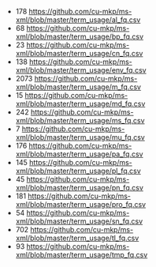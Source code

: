  * 178 https://github.com/cu-mkp/ms-xml/blob/master/term_usage/al_fq.csv
 * 68 https://github.com/cu-mkp/ms-xml/blob/master/term_usage/bp_fq.csv
 * 23 https://github.com/cu-mkp/ms-xml/blob/master/term_usage/cn_fq.csv
 * 138 https://github.com/cu-mkp/ms-xml/blob/master/term_usage/env_fq.csv
 * 2073 https://github.com/cu-mkp/ms-xml/blob/master/term_usage/m_fq.csv
 * 15 https://github.com/cu-mkp/ms-xml/blob/master/term_usage/md_fq.csv
 * 242 https://github.com/cu-mkp/ms-xml/blob/master/term_usage/ms_fq.csv
 *  7 https://github.com/cu-mkp/ms-xml/blob/master/term_usage/mu_fq.csv
 *  176 https://github.com/cu-mkp/ms-xml/blob/master/term_usage/pa_fq.csv
 * 145 https://github.com/cu-mkp/ms-xml/blob/master/term_usage/pl_fq.csv
 * 45 https://github.com/cu-mkp/ms-xml/blob/master/term_usage/pn_fq.csv
 * 181 https://github.com/cu-mkp/ms-xml/blob/master/term_usage/pro_fq.csv
 * 54 https://github.com/cu-mkp/ms-xml/blob/master/term_usage/sn_fq.csv
 * 702 https://github.com/cu-mkp/ms-xml/blob/master/term_usage/tl_fq.csv
 * 93 https://github.com/cu-mkp/ms-xml/blob/master/term_usage/tmp_fq.csv
